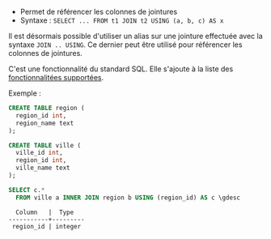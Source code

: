 <!--
Les commits sur ce sujet sont :

* https://git.postgresql.org/gitweb/?p=postgresql.git;a=commit;h=055fee7eb4dcc78e58672aef146334275e1cc40d

Discussion

* https://www.postgresql.org/message-id/flat/454638cf-d563-ab76-a585-2564428062af@2ndquadrant.com

-->

<div class="slide-content">

* Permet de référencer les colonnes de jointures
* Syntaxe :
  `SELECT ... FROM t1 JOIN t2 USING (a, b, c) AS x`

</div>

<div class="notes">

Il est désormais possible d'utiliser un alias sur une jointure effectuée avec la
syntaxe `JOIN .. USING`. Ce dernier peut être utilisé pour référencer les
colonnes de jointures.

C'est une fonctionnalité du standard SQL. Elle s'ajoute à la liste des
[fonctionnalitées
supportées](https://www.postgresql.org/docs/14/features.html).

Exemple :

```sql
CREATE TABLE region (
  region_id int,
  region_name text
);

CREATE TABLE ville (
  ville_id int,
  region_id int,
  ville_name text
);
```

```sql
SELECT c.*
  FROM ville a INNER JOIN region b USING (region_id) AS c \gdesc
```
```text
  Column   |  Type
-----------+---------
 region_id | integer
```

</div>
